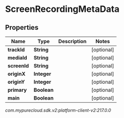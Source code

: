 # ScreenRecordingMetaData


## Properties

| Name | Type | Description | Notes |
| ------------ | ------------- | ------------- | ------------- |
| **trackId** | **String** |  |  [optional] |
| **mediaId** | **String** |  |  [optional] |
| **screenId** | **String** |  |  [optional] |
| **originX** | **Integer** |  |  [optional] |
| **originY** | **Integer** |  |  [optional] |
| **primary** | **Boolean** |  |  [optional] |
| **main** | **Boolean** |  |  [optional] |




_com.mypurecloud.sdk.v2:platform-client-v2:217.0.0_
